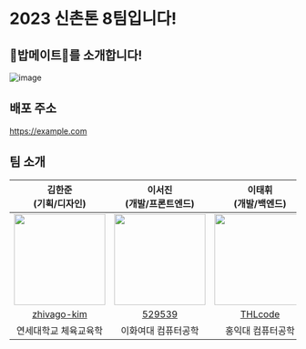 # 2023 신촌톤 8팀입니다!
## 🍚밥메이트🍚를 소개합니다!
![image](https://github.com/2023-SINCHONTHON-Team8/Server/assets/122217424/017d8e66-3515-4bc1-a8eb-da51ef0ba74e)

## 배포 주소
https://example.com

## 팀 소개
|      김한준 <br/> **(기획/디자인)**       |          이서진 <br/> **(개발/프론트엔드)**          |       이태휘 <br/> **(개발/백엔드)**        |       한우석  <br/> **(개발/프론트엔드)**       |                                                                                                              
| :------------------------------------------------------------------------------: | :---------------------------------------------------------------------------------------------------------------------------------------------------: | :---------------------------------------------------------------------------------------------------------------------------------------------------------------------------------------------------: | :---------------------------------------------------------------------------------------------------------------------------------------------------: | 
|   <img width="160px" src="https://github.com/wooseok123/sinchonthon_readme/assets/59460718/5e1d7e98-b9d2-4deb-a4b6-b94a04267cef" />    |                      <img width="160px" src="https://avatars.githubusercontent.com/u/102040717?v=4" />    |                   <img width="160px" src="https://github.com/wooseok123/sinchonthon_readme/assets/59460718/c205c52a-c1e6-4f6b-8058-e7b4dd9afd80"/>   |   <img width="160px" src="https://github.com/wooseok123/sinchonthon_readme/assets/59460718/a91706e5-36e8-418e-92b3-6c9abb3dfa7c" />    |
|   [zhivago-kim](https://www.linkedin.com/in/zhivago-kim)   |    [529539](https://github.com/529539)  |    [THLcode](https://github.com/THLcode)  |    [@wooseok123](https://github.com/wooseok123)  |
| 연세대학교 체육교육학  | 이화여대 컴퓨터공학 | 홍익대 컴퓨터공학 | 서강대 유럽문화학 |
